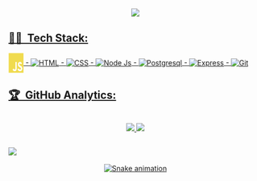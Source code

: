 <div align = "center"><a href="https://github.com/PauloHartelt"><img align="center" src="https://i.ibb.co/XYvPDP4/github-header-image-1.png"/></div>

## 👨‍💻 &nbsp;Tech Stack:

<div style="display: inline_block">
  <a href="https://github.com/PauloHartelt">
  <img align="center" alt="Js" height="40" width="30" src="https://raw.githubusercontent.com/devicons/devicon/master/icons/javascript/javascript-plain.svg"> - 
  <img align="center" alt="HTML" height="40" width="30" src="https://cdn.jsdelivr.net/gh/devicons/devicon/icons/html5/html5-plain.svg"> - 
  <img align="center" alt="CSS" height="40" width="30" src="https://cdn.jsdelivr.net/gh/devicons/devicon/icons/css3/css3-plain.svg"> - 
  <img align="center" alt="Node Js" height="40" width="30" src="https://cdn.jsdelivr.net/gh/devicons/devicon/icons/nodejs/nodejs-original.svg"> - 
  <img align="center" alt="Postgresql" height="40" width="30" src="https://cdn.jsdelivr.net/gh/devicons/devicon/icons/postgresql/postgresql-plain.svg"> - 
  <img align="center" alt="Express" height="40" width="30" src="https://cdn.jsdelivr.net/gh/devicons/devicon/icons/express/express-original.svg"> -
  <img align="center" alt="Git" height="40" width="30" src="https://cdn.jsdelivr.net/gh/devicons/devicon/icons/git/git-plain.svg" />  
 </div>

## 🏆 &nbsp;GitHub Analytics:

<br>

<div align="center">
  <a href="https://github.com/PauloHartelt">
  <img height="160em" src="https://github-readme-stats.vercel.app/api?username=PauloHartelt&show_icons=true&theme=github_dark&include_all_commits=true&count_private=true"/>
  <img height="155em" src="https://github-readme-stats.vercel.app/api/top-langs/?username=PauloHartelt&layout=compact&langs_count=7&theme=github_dark"/>
</div>

 ##
 
<div>  
  <a href="https://www.linkedin.com/in/paulo-hartelt-045144106/" target="_blank"><img src="https://img.shields.io/badge/-LinkedIn-%230077B5?style=for-the-badge&logo=linkedin&logoColor=white" target="_blank"></a></div>  
 <div align = "center"><a href="https://github.com/PauloHartelt">
  
  ![Snake animation](https://github.com/PauloHartelt/PauloHartelt/blob/output/github-contribution-grid-snake.svg)

</div>
